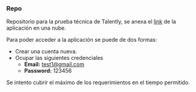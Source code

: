 ### Repo

Repositorio para la prueba técnica de Talently, se anexa el [link](https://app-talently.herokuapp.com/ "link") de la aplicación en una nube.

Para poder acceder a la aplicación se puede de dos formas:
- Crear una cuenta nueva.
- Ocupar las siguientes credenciales
	- **Email:** test1@gmail.com
	- **Password:** 123456

Se intento cubrir el máximo de los requerimientos en el tiempo permitido.
